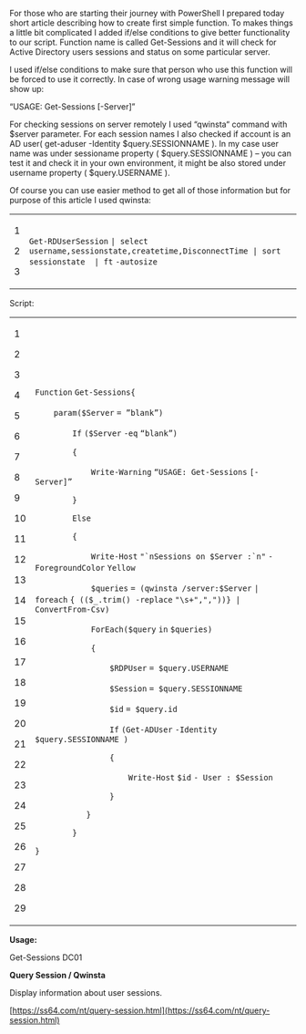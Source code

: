 For those who are starting their journey with PowerShell I prepared today short article describing how to create first simple function. To makes things a little bit complicated I added if/else conditions to give better functionality to our script. Function name is called Get-Sessions and it will check for Active Directory users sessions and status on some particular server.

I used if/else conditions to make sure that person who use this function will be forced to use it correctly. In case of wrong usage warning message will show up:

“USAGE: Get-Sessions \[-Server\]”

For checking sessions on server remotely I used “qwinsta“ command with $server parameter. For each session names I also checked if account is an AD user( get-aduser -Identity $query.SESSIONNAME ). In my case user name was under sessioname property ( $query.SESSIONNAME ) – you can test it and check it in your own environment, it might be also stored under username property ( $query.USERNAME ).

Of course you can use easier method to get all of those information but for purpose of this article I used qwinsta:

<table><tbody><tr><td><p>1</p><p>2</p><p>3</p></td><td><div><p><code>Get-RDUserSession</code> <code>| select username,sessionstate,createtime,DisconnectTime | sort sessionstate&nbsp; | ft</code> <code>-autosize</code></p></div></td></tr></tbody></table>

Script:

<table><tbody><tr><td><p>1</p><p>2</p><p>3</p><p>4</p><p>5</p><p>6</p><p>7</p><p>8</p><p>9</p><p>10</p><p>11</p><p>12</p><p>13</p><p>14</p><p>15</p><p>16</p><p>17</p><p>18</p><p>19</p><p>20</p><p>21</p><p>22</p><p>23</p><p>24</p><p>25</p><p>26</p><p>27</p><p>28</p><p>29</p></td><td><div><p><code>Function</code> <code>Get-Sessions</code><code>{</code></p><p><code>&nbsp;&nbsp;&nbsp;&nbsp;</code><code>param</code><code>(</code><code>$Server</code> <code>= ”blank”)</code></p><p><code>&nbsp;&nbsp;&nbsp;&nbsp;&nbsp;&nbsp;&nbsp;&nbsp;</code><code>If</code> <code>(</code><code>$Server</code> <code>-eq</code> <code>“blank”)</code></p><p><code>&nbsp;&nbsp;&nbsp;&nbsp;&nbsp;&nbsp;&nbsp;&nbsp;</code><code>{</code></p><p><code>&nbsp;&nbsp;&nbsp;&nbsp;&nbsp;&nbsp;&nbsp;&nbsp;&nbsp;&nbsp;&nbsp;&nbsp;</code><code>Write-Warning</code> <code>“USAGE: </code><code>Get-Sessions</code> <code>[-Server]”</code></p><p><code>&nbsp;&nbsp;&nbsp;&nbsp;&nbsp;&nbsp;&nbsp;&nbsp;</code><code>}</code></p><p><code>&nbsp;&nbsp;&nbsp;&nbsp;&nbsp;&nbsp;&nbsp;&nbsp;</code><code>Else</code></p><p><code>&nbsp;&nbsp;&nbsp;&nbsp;&nbsp;&nbsp;&nbsp;&nbsp;</code><code>{</code></p><p><code>&nbsp;&nbsp;&nbsp;&nbsp;&nbsp;&nbsp;&nbsp;&nbsp;&nbsp;&nbsp;&nbsp;&nbsp;</code><code>Write-Host</code> <code>"`nSessions on $Server :`n"</code> <code>-ForegroundColor</code> <code>Yellow</code></p><p><code>&nbsp;&nbsp;&nbsp;&nbsp;&nbsp;&nbsp;&nbsp;&nbsp;&nbsp;&nbsp;&nbsp;&nbsp;</code><code>$queries</code> <code>= (qwinsta /server:</code><code>$Server</code> <code>| </code><code>foreach</code> <code>{ ((</code><code>$_</code><code>.trim() </code><code>-replace</code> <code>"\s+"</code><code>,</code><code>","</code><code>))} | </code><code>ConvertFrom-Csv</code><code>)</code></p><p><code>&nbsp;&nbsp;&nbsp;&nbsp;&nbsp;&nbsp;&nbsp;&nbsp;&nbsp;&nbsp;&nbsp;&nbsp;</code><code>ForEach</code><code>(</code><code>$query</code> <code>in</code> <code>$queries</code><code>)</code></p><p><code>&nbsp;&nbsp;&nbsp;&nbsp;&nbsp;&nbsp;&nbsp;&nbsp;&nbsp;&nbsp;&nbsp;&nbsp;</code><code>{</code></p><p><code>&nbsp;&nbsp;&nbsp;&nbsp;&nbsp;&nbsp;&nbsp;&nbsp;&nbsp;&nbsp;&nbsp;&nbsp;&nbsp;&nbsp;&nbsp;&nbsp;</code><code>$RDPUser</code> <code>= </code><code>$query</code><code>.USERNAME</code></p><p><code>&nbsp;&nbsp;&nbsp;&nbsp;&nbsp;&nbsp;&nbsp;&nbsp;&nbsp;&nbsp;&nbsp;&nbsp;&nbsp;&nbsp;&nbsp;&nbsp;</code><code>$Session</code> <code>= </code><code>$query</code><code>.SESSIONNAME</code></p><p><code>&nbsp;&nbsp;&nbsp;&nbsp;&nbsp;&nbsp;&nbsp;&nbsp;&nbsp;&nbsp;&nbsp;&nbsp;&nbsp;&nbsp;&nbsp;&nbsp;</code><code>$id</code> <code>= </code><code>$query</code><code>.id</code></p><p><code>&nbsp;&nbsp;&nbsp;&nbsp;&nbsp;&nbsp;&nbsp;&nbsp;&nbsp;&nbsp;&nbsp;&nbsp;&nbsp;&nbsp;&nbsp;&nbsp;</code><code>If</code> <code>(</code><code>Get-ADUser</code> <code>-Identity</code> <code>$query</code><code>.SESSIONNAME )</code></p><p><code>&nbsp;&nbsp;&nbsp;&nbsp;&nbsp;&nbsp;&nbsp;&nbsp;&nbsp;&nbsp;&nbsp;&nbsp;&nbsp;&nbsp;&nbsp;&nbsp;</code><code>{</code></p><p><code>&nbsp;&nbsp;&nbsp;&nbsp;&nbsp;&nbsp;&nbsp;&nbsp;&nbsp;&nbsp;&nbsp;&nbsp;&nbsp;&nbsp;&nbsp;&nbsp;&nbsp;&nbsp;&nbsp;&nbsp;</code><code>Write-Host</code> <code>$id</code> <code>- User : </code><code>$Session</code></p><p><code>&nbsp;&nbsp;&nbsp;&nbsp;&nbsp;&nbsp;&nbsp;&nbsp;&nbsp;&nbsp;&nbsp;&nbsp;&nbsp;&nbsp;&nbsp;&nbsp;</code><code>}</code></p><p><code>&nbsp;&nbsp;&nbsp;&nbsp;&nbsp;&nbsp;&nbsp;&nbsp;&nbsp;&nbsp;&nbsp;</code><code>}</code></p><p><code>&nbsp;&nbsp;&nbsp;&nbsp;&nbsp;&nbsp;&nbsp;&nbsp;</code><code>}</code></p><p><code>}</code></p></div></td></tr></tbody></table>

**Usage:**

Get-Sessions DC01

**Query Session / Qwinsta**

Display information about user sessions.

[https://ss64.com/nt/query-session.html](https://ss64.com/nt/query-session.html)